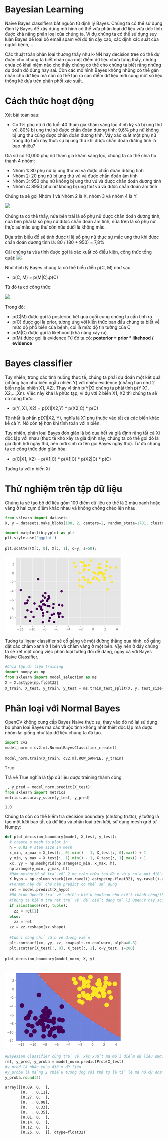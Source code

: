 # **Bayesian Learning**

Naive Bayes classifiers bắt nguồn từ định lý Bayes. Chúng ta có thể sử dụng định lý Bayes để xây dựng mô hình có thể vừa phân loại dữ liệu vừa ước tính được khả năng phân loại của chúng ta. Ví dụ chúng ta có thể sử dụng suy luận Bayes để loại bỏ email spam với độ tin cậy cao, xác định xác suất của người bệnh,...

Các thuật toán phân loại thường thấy như k-NN hay decision tree có thể dự đoán cho chúng ta biết nhãn của một điểm dữ liệu chưa từng thấy, nhưng chưa có khái niệm nào cho thấy chúng có thể cho chúng ta biết rằng những dự đoán đó đúng hay sai. Còn các mô hình Bayes không những có thể gán nhãn cho dữ liệu mà còn có thể tạo ra các điểm dữ liệu mới cùng một số liệu thống kê dựa trên phân phối xác suất.



# Cách thức hoạt động

Xét bài toán sau:
  - Có 1% phụ nữ ở độ tuổi 40 tham gia khám sàng lọc định kỳ và bị ung thư vú. 80% bị ung thư sẽ được chẩn đoán dương tính; 9,6% phụ nữ không bị ung thư cũng được chẩn đoán dương tính. Vậy xác xuất một phụ nữ trong độ tuổi này thực sự bị ung thư khi được chẩn đoán dương tính là bao nhiêu?

Giả sử có 10,000 phụ nữ tham gia khám sàng lọc, chúng ta có thể chia họ thành 4 nhóm:
  - Nhóm 1: 80 phụ nữ bị ung thư vú và được chẩn đoán dương tính
  - Nhóm 2: 20 phụ nữ bị ung thứ vú và được chẩn đoán âm tính
  - Nhóm 3: 950 phụ nữ không bị ung thư vú và được chẩn đoán dương tính
  - Nhóm 4: 8950 phụ nữ không bị ung thư vú và được chẩn đoán âm tính

Chúng ta sẽ gọi Nhóm 1 và Nhóm 2 là X, nhóm 3 và nhóm 4 là Y:

<img src = "https://drive.google.com/uc?id=1pnm6B6b_KMfNvCafUJrkLNa4cLmdN5wo">

Chúng ta có thể thấy, nửa bên trái là số phụ nữ được chẩn đoán dương tính, nửa bên phải là số phụ nữ được chẩn đoán âm tính, nửa trên là số phụ nữ thực sự mắc ung thư còn nửa dưới là không mắc.

Dựa trên biểu đồ sẽ tính được tỉ lệ số phụ nữ thực sự mắc ung thư khi được chẩn đoán dương tính là: 80 / (80 + 950) = 7,8%

Cái chúng ta vừa tính được gọi là xác xuất có điều kiện, công thức tổng quát:
<img src = "https://drive.google.com/uc?id=1O7Jta-XdtQyRFkE5KT2FejcmXOR9_UdO">

Nhờ định lý Bayes chúng ta có thể biểu diễn p(C, M) như sau:

  - p(C, M) = p(M|C).p(C)

Từ đó ta có công thức:

<img src = "https://drive.google.com/uc?id=1NM3mvto-rDFxJU2Q6aiRWPn2QDp_gW_X">

Trong đó: 
  - p(C|M) được gọi là posterior, kết quả cuối cùng chúng ta cần tính ra
  - p(C) được gọi là prior, tương ứng với kiến thức ban đầu chúng ta biết về mức độ phổ biến của bệnh, coi là mức độ tin tưởng của C
  - p(M|C) được gọi là likehood (khả năng xảy ra)
  - p(M) được gọi là evidence
Từ đó ta có:  **posterior = prior * likehood / evidence**








# Bayes classifier 

Tuy nhiên, trong các tình huống thực tế, chúng ta phải dự đoán một kết quả (chẳng hạn như biến ngẫu nhiên Y) với nhiều evidence (chẳng hạn như 2 biến ngẫu nhiên X1, X2). Thay vì tính p(Y|X) chúng ta phải tính p(Y|X1, X2,...,Xn). Việc này khá là phức tạp, ví dụ với 2 biến X1, X2 thì chúng ta sẽ có công thức: 
  - p(Y, X1, X2) = p(X1|X2,Y) * p(X2|C) * p(C)

Tệ nhất là phần p(X1|X2, Y), nghĩa là X1 phụ thuộc vào tất cả các biến khác kể cả Y. Nó còn tệ hơn khi tính toán với n biến.

Tuy nhiên, phân loại Bayes đơn giản là bỏ qua hết và giả định rằng tất cả Xi độc lập với nhau (thực tế khó xảy ra giả định này, chúng ta có thể gọi đó là giả định hơi ngây thơ, nên mới sinh ra tên gọi Bayes ngây thơ). Từ đó chúng ta có công thức đơn giản hóa:
  - p(C|X1, X2) = p(X1|C) * p(X1|C) * p(X2|C) * p(C)

Tương tự với n biến Xi

# Thử nghiệm trên tập dữ liệu

Chúng ta sẽ tạo bộ dữ liệu gồm 100 điểm dữ liệu có thể là 2 màu xanh hoặc vàng ở hai cụm điểm khác nhau và không chồng chéo lên nhau.


```python
from sklearn import datasets
X, y = datasets.make_blobs(100, 2, centers=2, random_state=1701, cluster_std=2)
```


```python
import matplotlib.pyplot as plt
plt.style.use('ggplot')

plt.scatter(X[:, 0], X[:, 1], c=y, s=50);
```


![png](Chapter7_files/Chapter7_8_0.png)


Tương tự linear classifier sẽ cố gắng vẽ một đường thẳng qua hình, cố gắng đặt các chấm xanh ở 1 bên và chấm vàng ở một bên. Vậy nên ở đây chúng ta sẽ xét một công việc phân loại tương đối dễ dàng, ngay cả với Bayes Naive Classifier.


```python
#Chia tập dữ liệu training
import numpy as np
from sklearn import model_selection as ms
X = X.astype(np.float32)
X_train, X_test, y_train, y_test = ms.train_test_split(X, y, test_size=0.1)
```

# Phân loại với Normal Bayes

OpenCV không cung cấp Bayes Naive thực sự, thay vào đó nó lại sử dụng bộ phân loại Bayes mà các thuộc tính không nhất thiết độc lập mà được nhóm lại giống như tập dữ liệu chúng ta đã tạo.


```python
import cv2
model_norm = cv2.ml.NormalBayesClassifier_create()

model_norm.train(X_train, cv2.ml.ROW_SAMPLE, y_train)

```




    True



Trả về True nghĩa là tập dữ liệu được training thành công


```python
_, y_pred = model_norm.predict(X_test)
from sklearn import metrics
metrics.accuracy_score(y_test, y_pred)

```




    1.0



Chúng ta còn có thể kiểm tra decision boundary (chương trước), ý tưởng là tạo một lưới bao tất cả dữ liệu và phân loại trên lưới, sử dụng mesh grid từ Numpy:



```python
def plot_decision_boundary(model, X_test, y_test):
  # create a mesh to plot in
  h = 0.02 # step size in mesh
  x_min, x_max = X_test[:, 0].min() - 1, X_test[:, 0].max() + 1
  y_min, y_max = X_test[:, 1].min() - 1, X_test[:, 1].max() + 1
  xx, yy = np.meshgrid(np.arange(x_min, x_max, h),
  np.arange(y_min, y_max, h))
  #Hàm meshgrid sẽ trả về 2 ma trận chứa tọa độ x và y của mọi điểm trên lưới, chúng ta sẽ chuyển nó về một ma trận X_hypo:
  X_hypo = np.column_stack((xx.ravel().astype(np.float32), yy.ravel().astype(np.float32)))
  #Format này để cho hàm predict có thể sử dụng
  ret = model.predict(X_hypo)
  #Mô hình OpenCV trả về nhiều biến boolean cho biết thành công/thất bại và nhãn của mục tiêu, trong khi scikit-learning chỉ trả về nhãn
  #Chúng ta kiểm tra ret trả về để biết đang xử lí OpenCV hay scikit-learning
  if isinstance(ret, tuple):
    zz = ret[1]
  else:
    zz = ret
  zz = zz.reshape(xx.shape)

  #Cuối cùng chỉ cần vẽ đường viền
  plt.contourf(xx, yy, zz, cmap=plt.cm.coolwarm, alpha=0.8)
  plt.scatter(X_test[:, 0], X_test[:, 1], c=y_test, s=200)
  
plot_decision_boundary(model_norm, X, y)



```


![png](Chapter7_files/Chapter7_17_0.png)



```python
#Bayesian Classifier cũng trả về xác xuất mà mỗi điểm dữ liệu được phân loại
ret, y_pred, y_proba = model_norm.predictProb(X_test)
#y_pred là nhãn của điểm dữ liệu
#y_proba là mảng 2 chiều tương ứng với thứ tự là tỉ lệ mà nó dự đoán xem điểm dữ liệu có thể là class 0 hay class 1
y_proba.round(2)
```




    array([[0.09, 0.  ],
           [0.  , 0.11],
           [0.27, 0.  ],
           [0.  , 0.08],
           [0.  , 0.33],
           [0.  , 0.35],
           [0.01, 0.  ],
           [0.14, 0.  ],
           [0.12, 0.  ],
           [0.25, 0.  ]], dtype=float32)


